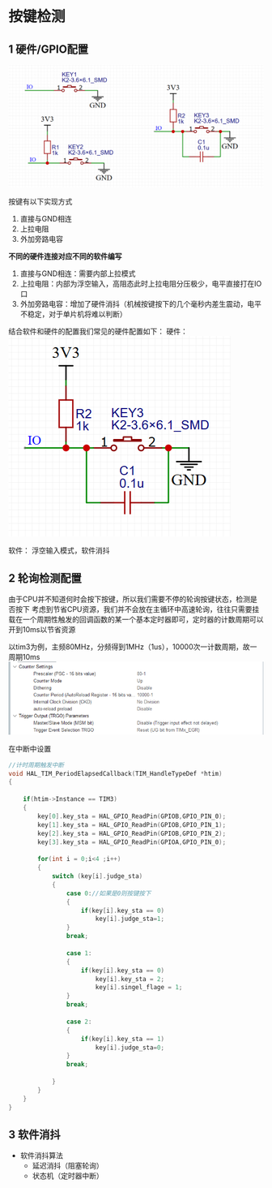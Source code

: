 # 按键检测

## 1 硬件/GPIO配置

![alt text](image-1.png)

按键有以下实现方式
1. 直接与GND相连
2. 上拉电阻
3. 外加旁路电容

**不同的硬件连接对应不同的软件编写**

1. 直接与GND相连：需要内部上拉模式
2. 上拉电阻：内部为浮空输入，高阻态此时上拉电阻分压极少，电平直接打在IO口
3. 外加旁路电容：增加了硬件消抖（机械按键按下的几个毫秒内差生震动，电平不稳定，对于单片机将难以判断）

结合软件和硬件的配置我们常见的硬件配置如下：
硬件：
![alt text](image-2.png)

软件：
浮空输入模式，软件消抖


## 2 轮询检测配置

由于CPU并不知道何时会按下按键，所以我们需要不停的轮询按键状态，检测是否按下
考虑到节省CPU资源，我们并不会放在主循环中高速轮询，往往只需要挂载在一个周期性触发的回调函数的某一个基本定时器即可，定时器的计数周期可以开到10ms以节省资源

以tim3为例，主频80MHz，分频得到1MHz（1us），10000次一计数周期，故一周期10ms
![alt text](image.png)

在中断中设置
```c
//计时周期触发中断
void HAL_TIM_PeriodElapsedCallback(TIM_HandleTypeDef *htim)
{
	
	if(htim->Instance == TIM3)
	{
		key[0].key_sta = HAL_GPIO_ReadPin(GPIOB,GPIO_PIN_0);
		key[1].key_sta = HAL_GPIO_ReadPin(GPIOB,GPIO_PIN_1);
		key[2].key_sta = HAL_GPIO_ReadPin(GPIOB,GPIO_PIN_2);
		key[3].key_sta = HAL_GPIO_ReadPin(GPIOA,GPIO_PIN_0);
		
		for(int i = 0;i<4 ;i++)
		{
			switch (key[i].judge_sta)
			{
				case 0://如果是0则按键按下
				{
					if(key[i].key_sta == 0)
						key[i].judge_sta=1;
				}
				break;
				
				case 1:
				{
					if(key[i].key_sta == 0)
						key[i].key_sta = 2;
						key[i].singel_flage = 1;
				}
				break;
				
				case 2:
				{
					if(key[i].key_sta == 1)
						key[i].judge_sta=0;
				}
				break;
				
			}
		}
	}
}

```


## 3 软件消抖

- 软件消抖算法
  - 延迟消抖（阻塞轮询）
  - 状态机（定时器中断）